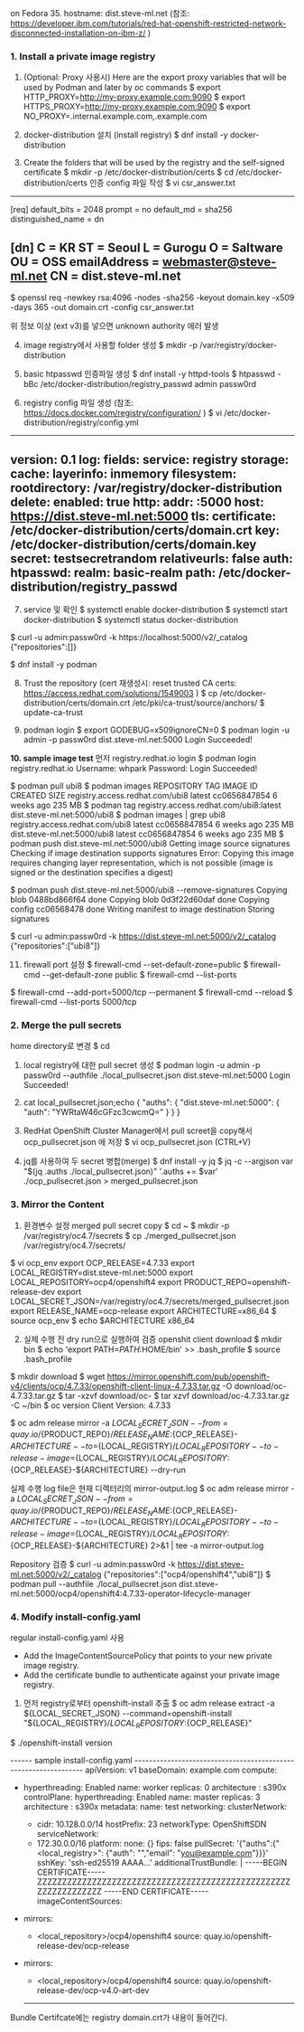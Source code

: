 on Fedora 35. hostname: dist.steve-ml.net
(참조: https://developer.ibm.com/tutorials/red-hat-openshift-restricted-network-disconnected-installation-on-ibm-z/ )

### 1. Install a private image registry
1. (Optional: Proxy 사용시) Here are the export proxy variables that will be used by Podman and later by oc commands
$ export HTTP_PROXY=http://my-proxy.example.com:9090
$ export HTTPS_PROXY=http://my-proxy.example.com:9090
$ export NO_PROXY=.internal.example.com,.example.com

2. docker-distribution 설치 (install registry)
$ dnf install -y docker-distribution

3. Create the folders that will be used by the registry and the self-signed certificate
$ mkdir -p /etc/docker-distribution/certs
$ cd /etc/docker-distribution/certs
인증 config 파일 작성
$ vi csr_answer.txt
----------------------------
[req]
default_bits = 2048
prompt = no
default_md = sha256
distinguished_name = dn

[dn]
C = KR
ST = Seoul
L = Gurogu
O = Saltware
OU = OSS
emailAddress = webmaster@steve-ml.net
CN = dist.steve-ml.net
-----------------------------------

$ openssl req -newkey rsa:4096 -nodes -sha256 -keyout domain.key -x509 -days 365 -out domain.crt -config csr_answer.txt

위 정보 이상 (ext v3)를 넣으면 unknown authority 에러 발생

4. image registry에서 사용할 folder 생성
$ mkdir -p /var/registry/docker-distribution

5. basic htpasswd 인증파일 생성
$ dnf install -y httpd-tools
$ htpasswd -bBc /etc/docker-distribution/registry_passwd admin passw0rd

6. registry config 파일 생성
(참조: https://docs.docker.com/registry/configuration/ )
$ vi /etc/docker-distribution/registry/config.yml
--------------------------------------------------------------
version: 0.1
log:
    fields:
        service: registry
storage:
    cache:
        layerinfo: inmemory
    filesystem:
        rootdirectory: /var/registry/docker-distribution
    delete:
        enabled: true
http:
    addr: :5000
    host: https://dist.steve-ml.net:5000
    tls:
        certificate: /etc/docker-distribution/certs/domain.crt
        key: /etc/docker-distribution/certs/domain.key
    secret: testsecretrandom
    relativeurls: false
auth:
    htpasswd:
        realm: basic-realm
        path: /etc/docker-distribution/registry_passwd
---------------------------------------------------------------------

7. service 및 확인
$ systemctl enable docker-distribution
$ systemctl start docker-distribution
$ systemctl status docker-distribution

$ curl -u admin:passw0rd -k https://localhost:5000/v2/_catalog
{"repositories":[]}

$ dnf install -y podman

8. Trust the repository (cert 재생성시: reset trusted CA certs: https://access.redhat.com/solutions/1549003 )
$ cp /etc/docker-distribution/certs/domain.crt /etc/pki/ca-trust/source/anchors/
$ update-ca-trust

9. podman login
$ export GODEBUG=x509ignoreCN=0
$ podman login -u admin -p passw0rd dist.steve-ml.net:5000
Login Succeeded!

__10. sample image test__
먼저 registry.redhat.io login
$ podman login registry.redhat.io
Username: whpark
Password:
Login Succeeded!

$ podman pull ubi8
$ podman images
REPOSITORY                       TAG         IMAGE ID      CREATED      SIZE
registry.access.redhat.com/ubi8  latest      cc0656847854  6 weeks ago  235 MB
$ podman tag registry.access.redhat.com/ubi8:latest dist.steve-ml.net:5000/ubi8
$ podman images | grep ubi8
registry.access.redhat.com/ubi8  latest      cc0656847854  6 weeks ago  235 MB
dist.steve-ml.net:5000/ubi8      latest      cc0656847854  6 weeks ago  235 MB
$ podman push dist.steve-ml.net:5000/ubi8
Getting image source signatures
Checking if image destination supports signatures
Error: Copying this image requires changing layer representation, 
which is not possible (image is signed or the destination specifies a digest)

$ podman push dist.steve-ml.net:5000/ubi8 --remove-signatures
Copying blob 0488bd866f64 done
Copying blob 0d3f22d60daf done
Copying config cc06568478 done
Writing manifest to image destination
Storing signatures

$ curl -u admin:passw0rd -k https://dist.steve-ml.net:5000/v2/_catalog
{"repositories":["ubi8"]}

11. firewall port 설정
$ firewall-cmd --set-default-zone=public
$ firewall-cmd --get-default-zone
public
$ firewall-cmd --list-ports

$ firewall-cmd --add-port=5000/tcp --permanent
$ firewall-cmd --reload
$ firewall-cmd --list-ports
5000/tcp

### 2. Merge the pull secrets
home directory로 변경
$ cd
1. local registry에 대한 pull secret 생성
$ podman login -u admin -p passw0rd --authfile ./local_pullsecret.json dist.steve-ml.net:5000
Login Succeeded!

2. cat local_pullsecret.json;echo
{
        "auths": {
                "dist.steve-ml.net:5000": {
                        "auth": "YWRtaW46cGFzc3cwcmQ="
                }
        }
}

3. RedHat OpenShift Cluster Manager에서 pull screet을 copy해서 ocp_pullsecret.json 에 저장
$ vi ocp_pullsecret.json
(CTRL+V)

4. jq를 사용하여 두 secret 병합(merge)
$ dnf install -y jq
$ jq -c --argjson var "$(jq .auths ./local_pullsecret.json)" '.auths += $var' ./ocp_pullsecret.json > merged_pullsecret.json

### 3. Mirror the Content

1. 환경변수 설정
merged pull secret copy
$ cd ~
$ mkdir -p /var/registry/oc4.7/secrets
$ cp ./merged_pullsecret.json /var/registry/oc4.7/secrets/

$ vi ocp_env
export OCP_RELEASE=4.7.33
export LOCAL_REGISTRY=dist.steve-ml.net:5000
export LOCAL_REPOSITORY=ocp4/openshift4
export PRODUCT_REPO=openshift-release-dev 
export LOCAL_SECRET_JSON=/var/registry/oc4.7/secrets/merged_pullsecret.json 
export RELEASE_NAME=ocp-release 
export ARCHITECTURE=x86_64
$ source ocp_env
$ echo $ARCHITECTURE
x86_64

2. 실제 수행 전 dry run으로 실행하여 검증
openshit client download
$ mkdir bin
$ echo 'export PATH=$PATH:$HOME/bin' >> .bash_profile
$ source .bash_profile

$ mkdir download
$ wget https://mirror.openshift.com/pub/openshift-v4/clients/ocp/4.7.33/openshift-client-linux-4.7.33.tar.gz -O download/oc-4.7.33.tar.gz
$ tar -xzvf download/oc-
$ tar xzvf download/oc-4.7.33.tar.gz -C ~/bin
$ oc version
Client Version: 4.7.33

$ oc adm release mirror -a ${LOCAL_SECRET_JSON}      --from=quay.io/${PRODUCT_REPO}/${RELEASE_NAME}:${OCP_RELEASE}-${ARCHITECTURE}     --to=${LOCAL_REGISTRY}/${LOCAL_REPOSITORY}     --to-release-image=${LOCAL_REGISTRY}/${LOCAL_REPOSITORY}:${OCP_RELEASE}-${ARCHITECTURE} --dry-run

실제 수행 log file은 현재 디렉터리의 mirror-output.log
$ oc adm release mirror -a ${LOCAL_SECRET_JSON}      --from=quay.io/${PRODUCT_REPO}/${RELEASE_NAME}:${OCP_RELEASE}-${ARCHITECTURE}     --to=${LOCAL_REGISTRY}/${LOCAL_REPOSITORY}     --to-release-image=${LOCAL_REGISTRY}/${LOCAL_REPOSITORY}:${OCP_RELEASE}-${ARCHITECTURE} 2>&1 | tee -a mirror-output.log

Repository 검증
$ curl -u admin:passw0rd -k https://dist.steve-ml.net:5000/v2/_catalog
{"repositories":["ocp4/openshift4","ubi8"]}
$ podman pull --authfile ./local_pullsecret.json dist.steve-ml.net:5000/ocp4/openshift4:4.7.33-operator-lifecycle-manager


### 4. Modify install-config.yaml
regular install-config.yaml 사용
- Add the ImageContentSourcePolicy that points to your new private image registry.
- Add the certificate bundle to authenticate against your private image registry.

1. 먼저 registry로부터 openshift-install 추출
$ oc adm release extract -a ${LOCAL_SECRET_JSON} --command=openshift-install "${LOCAL_REGISTRY}/${LOCAL_REPOSITORY}:${OCP_RELEASE}"

$ ./openshift-install version

------ sample install-config.yaml ----------------------------------------------------------------
apiVersion: v1
baseDomain: example.com 
compute: 
- hyperthreading: Enabled 
  name: worker
  replicas: 0 
  architecture : s390x
controlPlane: 
  hyperthreading: Enabled 
  name: master
  replicas: 3 
  architecture : s390x
metadata:
  name: test 
networking:
  clusterNetwork:
  - cidr: 10.128.0.0/14 
    hostPrefix: 23 
  networkType: OpenShiftSDN
  serviceNetwork: 
  - 172.30.0.0/16
platform:
  none: {} 
fips: false 
pullSecret: '{"auths":{"<local_registry>": {"auth": "<credentials>","email": "you@example.com"}}}' 
sshKey: 'ssh-ed25519 AAAA...' 
additionalTrustBundle: | 
  -----BEGIN CERTIFICATE-----
  ZZZZZZZZZZZZZZZZZZZZZZZZZZZZZZZZZZZZZZZZZZZZZZZZZZZZZZZZZZZZZZZZ
  -----END CERTIFICATE-----
imageContentSources: 
- mirrors:
  - <local_repository>/ocp4/openshift4
  source: quay.io/openshift-release-dev/ocp-release
- mirrors:
  - <local_repository>/ocp4/openshift4
  source: quay.io/openshift-release-dev/ocp-v4.0-art-dev

  ----------------------------------------------------------------------------------------------

Bundle Certifcate에는 registry domain.crt가 내용이 들어간다.



